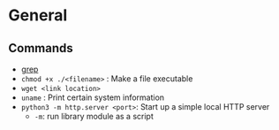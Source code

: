 # General

## Commands
* [grep](https://tldr.ostera.io/grep)
* `chmod +x ./<filename>` : Make a file executable
* `wget <link location>`
* `uname` : Print certain system information
* `python3 -m http.server <port>`: Start up a simple local HTTP server
  * `-m`: run library module as a script
